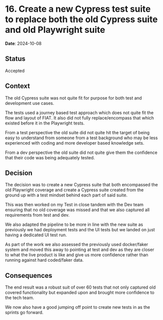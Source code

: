 # 16. Create a new Cypress test suite to replace both the old Cypress suite and old Playwright suite

**Date**: 2024-10-08

## Status

Accepted

## Context

The old Cypress suite was not quite fit for purpose for both test and development use cases.

The tests used a journey based test approach which does not quite fit the flow and layout of FIAT. It also did not fully replace/encompass that which existed before it in the Playwright tests.

From a test perspective the old suite did not quite hit the target of being easy to understand from someone from a test background who may be less experienced with coding and more developer based knowledge sets.

From a dev perspective the old suite did not quite give them the confidence that their code was being adequately tested.

## Decision

The decision was to create a new Cypress suite that both encompassed the old Playwright coverage and create a Cypress suite created from the ground up with a test mindset behind each part of said suite.

This was then worked on my Test in close tandem with the Dev team ensuring that no old coverage was missed and that we also captured all requirements from test and dev.

We also adapted the pipeline to be more in line with the new suite as previously we had deployment tests and the UI tests but we landed on just having a dedicated UI test run.

As part of the work we also assessed the previously used docker/faker system and moved this away to pointing at test and dev as they are closer to what the live product is like and give us more confidence rather than running against hard coded/faker data.

## Consequences

The end result was a robust suit of over 60 tests that not only captured old covered functionality but expanded upon and brought more confidence to the tech team.

We now also have a good jumping off point to create new tests in as the sprints go forward.
